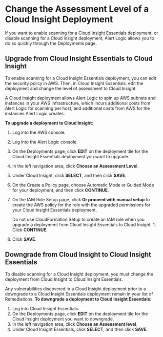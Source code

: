 # Change the Assessment Level of a Cloud Insight Deployment 

If you want to enable scanning for a Cloud Insight Essentials deployment, or disable scanning for a Cloud Insight deployment, Alert Logic allows you to do so quickly through the Deployments page.

## Upgrade from Cloud Insight Essentials to Cloud Insight

To enable scanning for a Cloud Insight Essentials deployment, you can edit the security policy in AWS. Then, in Cloud Insight Essentials, edit the deployment and change the level of assessment to Cloud Insight.

A Cloud Insight deployment allows Alert Logic to spin up AWS subnets and instances in your AWS infrastructure, which incurs additional costs from Alert Logic for scanning per host, and additional costs from AWS for the instances Alert Logic creates.

**To upgrade a deployment to **Cloud Insight**:**

1. Log into the AWS console.
2. Log into the Alert Logic console.
3. On the Deployments page, click **EDIT** on the deployment tile for the Cloud Insight Essentials deployment you want to upgrade.
4. In the left navigation area, click **Choose an Assessment Level**.
5. Under Cloud Insight, click **SELECT**, and then click **SAVE**.
6. On the Create a Policy page, choose  Automatic Mode or Guided Mode for your deployment, and then click **CONTINUE**.
7. On the IAM Role Setup page, click **Or proceed with manual setup** to create the AWS policy for the role with the upgraded permissions for your Cloud Insight Essentials deployment.

    Do not use CloudFormation Setup to create an IAM role when you upgrade a deployment from Cloud Insight Essentials to Cloud Insight.    1. Click **CONTINUE**.
2. Click **SAVE**.

## Downgrade from Cloud Insight to Cloud Insight Essentials

To disable scanning for a Cloud Insight deployment, you must change the deployment from Cloud Insight to Cloud Insight Essentials.

Any vulnerabilities discovered in a Cloud Insight deployment prior to a downgrade to a Cloud Insight Essentials deployment remain in your list of Remediations. 
**To downgrade a deployment to **Cloud Insight Essentials**:**

1. Log into Cloud Insight Essentials.
2. On the Deployments page, click **EDIT** on the deployment tile for the Cloud Insight deployment you want to downgrade.
3. In the left navigation area, click **Choose an Assessment level**.
4. Under Cloud Insight Essentials, click **SELECT**, and then click **SAVE**.
